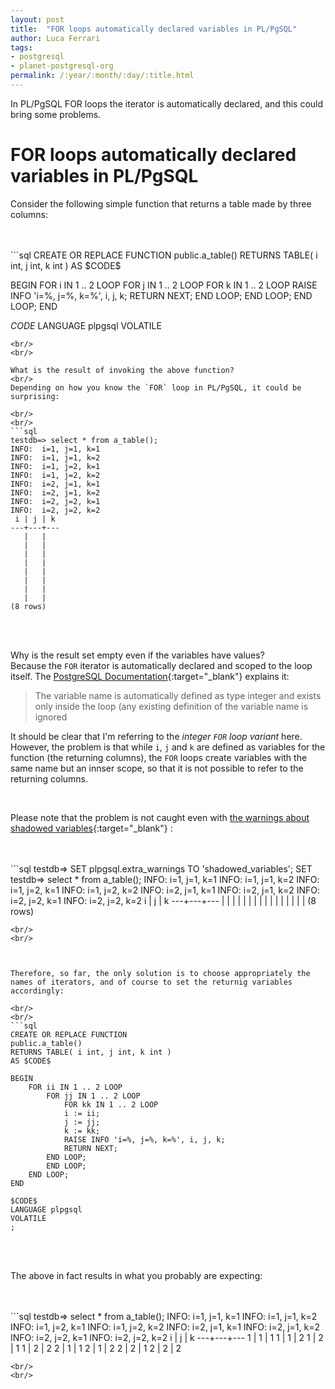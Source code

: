 ```yaml
---
layout: post
title:  "FOR loops automatically declared variables in PL/PgSQL"
author: Luca Ferrari
tags:
- postgresql
- planet-postgresql-org
permalink: /:year/:month/:day/:title.html
---
```

In PL/PgSQL FOR loops the iterator is automatically declared, and this could bring some problems.

# FOR loops automatically declared variables in PL/PgSQL

Consider the following simple function that returns a table made by three columns:

<br/>
<br/>
```sql
CREATE OR REPLACE FUNCTION
public.a_table()
RETURNS TABLE( i int, j int, k int )
AS $CODE$

BEGIN
	FOR i IN 1 .. 2 LOOP
	    FOR j IN 1 .. 2 LOOP
	    	FOR k IN 1 .. 2 LOOP
		    RAISE INFO 'i=%, j=%, k=%', i, j, k;
		    RETURN NEXT;
		END LOOP;
	    END LOOP;
	END LOOP;
END

$CODE$
LANGUAGE plpgsql
VOLATILE

```
<br/>
<br/>

What is the result of invoking the above function?
<br/>
Depending on how you know the `FOR` loop in PL/PgSQL, it could be surprising:

<br/>
<br/>
```sql
testdb=> select * from a_table();
INFO:  i=1, j=1, k=1
INFO:  i=1, j=1, k=2
INFO:  i=1, j=2, k=1
INFO:  i=1, j=2, k=2
INFO:  i=2, j=1, k=1
INFO:  i=2, j=1, k=2
INFO:  i=2, j=2, k=1
INFO:  i=2, j=2, k=2
 i | j | k
---+---+---
   |   |
   |   |
   |   |
   |   |
   |   |
   |   |
   |   |
   |   |
(8 rows)

```
<br/>
<br/>


Why is the result set empty even if the variables have values?
<br/>
Because the `FOR` iterator is automatically declared and scoped to the loop itself. The [PostgreSQL Documentation](https://www.postgresql.org/docs/16/plpgsql-control-structures.html){:target="_blank"} explains it:

>  The variable name is automatically defined as type integer and exists only inside the loop (any existing definition of the variable name is ignored


It should be clear that I'm referring to the *integer `FOR` loop variant* here. However, the problem is that while `i`, `j` and `k` are defined as variables for the function (the returning columns), the `FOR` loops create variables with the same name but an innser scope, so that it is not possible to refer to the returning columns.

<br/>

Please note that the problem is not caught even with [the warnings about shadowed variables](https://www.postgresql.org/docs/16/plpgsql-development-tips.html){:target="_blank"} :

<br/>
<br/>
```sql
testdb=> SET plpgsql.extra_warnings TO 'shadowed_variables';
SET
testdb=> select * from a_table();
INFO:  i=1, j=1, k=1
INFO:  i=1, j=1, k=2
INFO:  i=1, j=2, k=1
INFO:  i=1, j=2, k=2
INFO:  i=2, j=1, k=1
INFO:  i=2, j=1, k=2
INFO:  i=2, j=2, k=1
INFO:  i=2, j=2, k=2
 i | j | k
---+---+---
   |   |
   |   |
   |   |
   |   |
   |   |
   |   |
   |   |
   |   |
(8 rows)

```
<br/>
<br/>



Therefore, so far, the only solution is to choose appropriately the names of iterators, and of course to set the returnig variables accordingly:

<br/>
<br/>
```sql
CREATE OR REPLACE FUNCTION
public.a_table()
RETURNS TABLE( i int, j int, k int )
AS $CODE$

BEGIN
	FOR ii IN 1 .. 2 LOOP
	    FOR jj IN 1 .. 2 LOOP
	    	FOR kk IN 1 .. 2 LOOP
		    i := ii;
		    j := jj;
		    k := kk;
		    RAISE INFO 'i=%, j=%, k=%', i, j, k;
		    RETURN NEXT;
		END LOOP;
	    END LOOP;
	END LOOP;
END

$CODE$
LANGUAGE plpgsql
VOLATILE
;

```
<br/>
<br/>


The above in fact results in what you probably are expecting:

<br/>
<br/>
```sql
testdb=> select * from a_table();
INFO:  i=1, j=1, k=1
INFO:  i=1, j=1, k=2
INFO:  i=1, j=2, k=1
INFO:  i=1, j=2, k=2
INFO:  i=2, j=1, k=1
INFO:  i=2, j=1, k=2
INFO:  i=2, j=2, k=1
INFO:  i=2, j=2, k=2
 i | j | k
---+---+---
 1 | 1 | 1
 1 | 1 | 2
 1 | 2 | 1
 1 | 2 | 2
 2 | 1 | 1
 2 | 1 | 2
 2 | 2 | 1
 2 | 2 | 2

```
<br/>
<br/>
